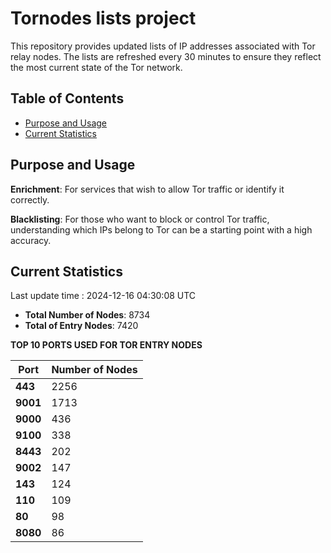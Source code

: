 # Tornodes lists project

This repository provides updated lists of IP addresses associated with Tor relay nodes. The lists are refreshed every 30 minutes to ensure they reflect the most current state of the Tor network.

## Table of Contents

- [Purpose and Usage](#purpose-and-usage)
- [Current Statistics](#current-statistics)


## Purpose and Usage

**Enrichment**: For services that wish to allow Tor traffic or identify it correctly.

**Blacklisting**: For those who want to block or control Tor traffic, understanding which IPs belong to Tor can be a starting point with a high accuracy.

## Current Statistics

Last update time : 2024-12-16 04:30:08 UTC

- **Total Number of Nodes**: 8734
- **Total of Entry Nodes**: 7420

**TOP 10 PORTS USED FOR TOR ENTRY NODES**

| **Port** | **Number of Nodes** |
|------|-----------------|
| **443**   | 2256  |
| **9001**   | 1713  |
| **9000**   | 436  |
| **9100**   | 338  |
| **8443**   | 202  |
| **9002**   | 147  |
| **143**   | 124  |
| **110**   | 109  |
| **80**   | 98  |
| **8080**   | 86  |

